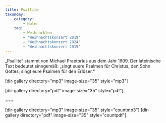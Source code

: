 ```yaml
---
title: Psallite
taxonomy:
    category:
        - Noten
    tag:
        - Weihnachten
        - 'Weihnachtskonzert 2019'
        - 'Weihnachtskonzert 2024'
        - 'Weihnachtskonzert 2015'
---
```


„Psallite“ stammt von Michael Praetorius aus dem Jahr 1609. Der lateinische Text bedeutet sinngemäß: „singt euere Psalmen für Christus, den Sohn Gottes; singt eure Psalmen für den Erlöser.“

[dir-gallery directory="mp3" image-size="35" style="mp3"]

[dir-gallery directory="pdf" image-size="35" style="pdf"]

===

[dir-gallery directory="mp3" image-size="35" style="countmp3"]
[dir-gallery directory="pdf" image-size="35" style="countpdf"]
